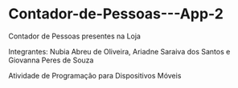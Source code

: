 # Contador-de-Pessoas---App-2
Contador de Pessoas presentes na Loja

Integrantes: Nubia Abreu de Oliveira,
Ariadne Saraiva dos Santos e
Giovanna Peres de Souza

Atividade de Programação para Dispositivos Móveis
